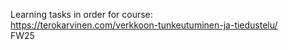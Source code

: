 Learning tasks in order for course:   
<https://terokarvinen.com/verkkoon-tunkeutuminen-ja-tiedustelu/> <br> 
FW25
